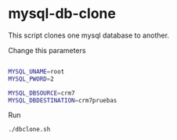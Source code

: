 # mysql-db-clone
This script clones one mysql database to another.

Change this parameters

```sh

MYSQL_UNAME=root
MYSQL_PWORD=2

MYSQL_DBSOURCE=crm7
MYSQL_DBDESTINATION=crm7pruebas
```

Run

```sh
./dbclone.sh
```
